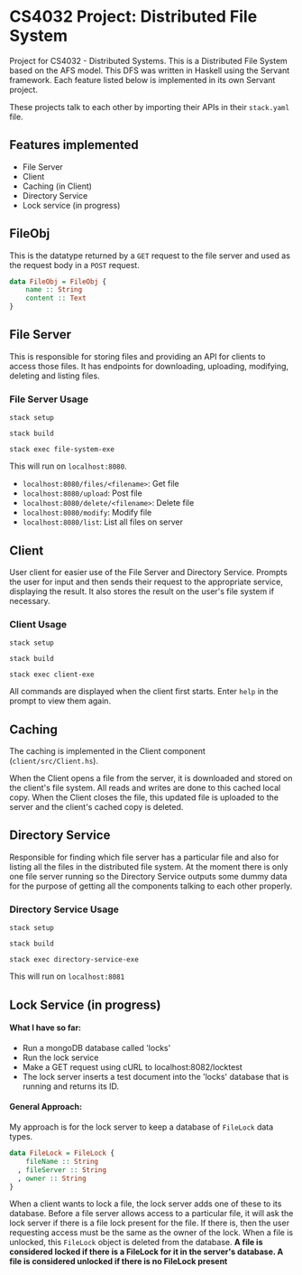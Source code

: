 # CS4032 Project: Distributed File System
Project for CS4032 - Distributed Systems. This is a Distributed File System based on the AFS model. This DFS was written in Haskell using the Servant framework. Each feature listed below is implemented in its own Servant project. 

These projects talk to each other by importing their APIs in their `stack.yaml` file. 

## Features implemented
 - File Server
 - Client
 - Caching (in Client)
 - Directory Service
 - Lock service (in progress)
 
## FileObj
This is the datatype returned by a `GET` request to the file server and used as the request body in a `POST` request.

```Haskell
data FileObj = FileObj {
    name :: String
    content :: Text
}
```

## File Server
This is responsible for storing files and providing an API for clients to access those files. It has endpoints for downloading, uploading, modifying, deleting and listing files.

### File Server Usage
```
stack setup
```
```
stack build
```
```
stack exec file-system-exe
```

This will run on `localhost:8080`.

- `localhost:8080/files/<filename>`: Get file
- `localhost:8080/upload`: Post file
- `localhost:8080/delete/<filename>`: Delete file
- `localhost:8080/modify`: Modify file
- `localhost:8080/list`: List all files on server

## Client
User client for easier use of the File Server and Directory Service. Prompts the user for input and then sends their request to the appropriate service, displaying the result. It also stores the result on the user's file system if necessary.

### Client Usage
```
stack setup
```
```
stack build
```
```
stack exec client-exe
```

All commands are displayed when the client first starts. Enter `help` in the prompt to view them again.

## Caching
The caching is implemented in the Client component (`client/src/Client.hs`).

When the Client opens a file from the server, it is downloaded and stored on the client's file system. All reads and writes are done to this cached local copy. When the Client closes the file, this updated file is uploaded to the server and the client's cached copy is deleted.

## Directory Service
Responsible for finding which file server has a particular file and also for listing all the files in the distributed file system. At the moment there is only one file server running so the Directory Service outputs some dummy data for the purpose of getting all the components talking to each other properly.

### Directory Service Usage
```
stack setup
```
```
stack build
```
```
stack exec directory-service-exe
```

This will run on `localhost:8081`

## Lock Service (in progress)
#### What I have so far:
- Run a mongoDB database called 'locks'
- Run the lock service
- Make a GET request using cURL to localhost:8082/locktest
- The lock server inserts a test document into the 'locks' database that is running and returns its ID.

#### General Approach:
My approach is for the lock server to keep a database of `FileLock` data types. 
```haskell
data FileLock = FileLock {
    fileName :: String
  , fileServer :: String
  , owner :: String
}
```
When a client wants to lock a file, the lock server adds one of these to its database. Before a file server allows access to a particular file, it will ask the lock server if there is a file lock present for the file. If there is, then the user requesting access must be the same as the owner of the lock. When a file is unlocked, this `FileLock` object is deleted from the database. **A file is considered locked  if there is a FileLock for it in the server's database. A file is considered unlocked if there is no FileLock present**
